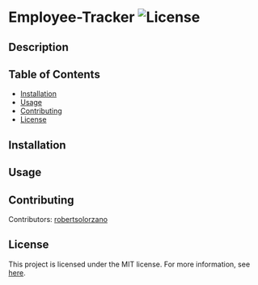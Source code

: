 # Employee-Tracker ![License](https://img.shields.io/badge/License-MIT-blue.svg) 

## Description



## Table of Contents

- [Installation](#installation)
- [Usage](#usage)
- [Contributing](#contributing)
- [License](#license)

## Installation



## Usage



## Contributing

Contributors: [robertsolorzano](https://github.com/robertsolorzano)



## License

This project is licensed under the MIT license. For more information, see [here](https://opensource.org/licenses/MIT).
  
